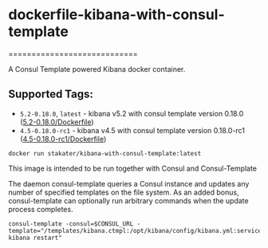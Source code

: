 # dockerfile-kibana-with-consul-template
============================

A Consul Template powered Kibana docker container.

## Supported Tags:
* `5.2-0.18.0`, `latest` - kibana v5.2 with consul template version 0.18.0 ([5.2-0.18.0/Dockerfile](https://github.com/stakater/dockerfile-kibana-with-consul-template/blob/master/5.2/Dockerfile))
* `4.5-0.18.0-rc1` - kibana v4.5 with consul template version 0.18.0-rc1 ([4.5-0.18.0-rc1/Dockerfile](https://github.com/stakater/dockerfile-kibana-with-consul-template/blob/master/4.5/Dockerfile))

`docker run stakater/kibana-with-consul-template:latest`

This image is intended to be run together with Consul and Consul-Template

The daemon consul-template queries a Consul instance and updates any number of specified templates on the file system. As an added bonus, consul-template can optionally run arbitrary commands when the update process completes.

```
consul-template -consul=$CONSUL_URL -template="/templates/kibana.ctmpl:/opt/kibana/config/kibana.yml:service kibana restart"
```
